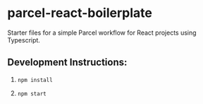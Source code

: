 # parcel-react-boilerplate

Starter files for a simple Parcel workflow for React projects using Typescript.

## Development Instructions:

1. `npm install`

2. `npm start`
